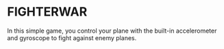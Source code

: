 # FIGHTERWAR
In this simple game, you control your plane with the built-in accelerometer and gyroscope to fight against enemy planes.
